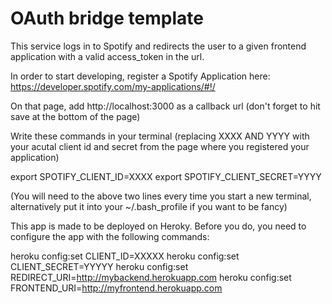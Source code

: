 # OAuth bridge template

This service logs in to Spotify and redirects the user to a given frontend application with a valid access_token in the url.

In order to start developing, register a Spotify Application here:
https://developer.spotify.com/my-applications/#!/

On that page, add http://localhost:3000 as a callback url (don't forget to hit save at the bottom of the page)

Write these commands in your terminal (replacing XXXX AND YYYY with your acutal client id and secret from the page where you registered your application)

export SPOTIFY_CLIENT_ID=XXXX
export SPOTIFY_CLIENT_SECRET=YYYY

(You will need to the above two lines every time you start a new terminal, alternatively put it into your ~/.bash_profile if you want to be fancy)

This app is made to be deployed on Heroky. Before you do, you need to configure the app with the following commands:

heroku config:set CLIENT_ID=XXXXX
heroku config:set CLIENT_SECRET=YYYYY
heroku config:set REDIRECT_URI=http://mybackend.herokuapp.com
heroku config:set FRONTEND_URI=http://myfrontend.herokuapp.com


